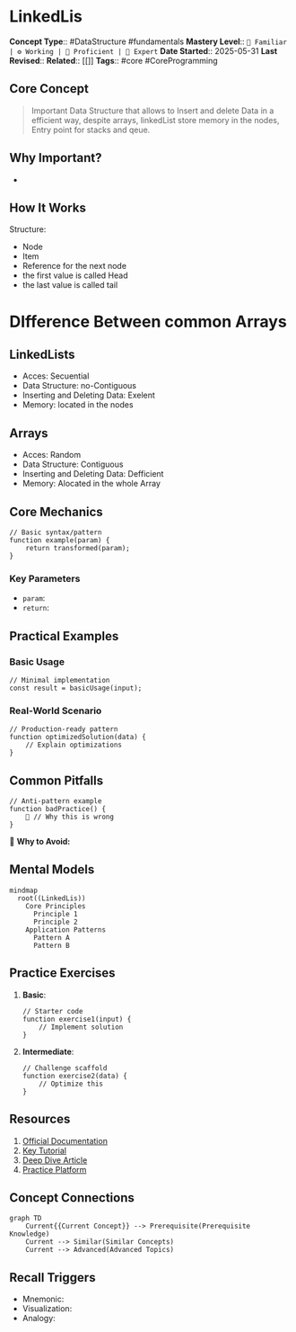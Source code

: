 # LinkedLis

**Concept Type**:: #DataStructure #fundamentals
**Mastery Level**:: `🧠 Familiar | ⚙️ Working | 🚀 Proficient | 🔬 Expert`
**Date Started**:: 2025-05-31
**Last Revised**::
**Related**:: [[]]
**Tags**:: #core #CoreProgramming

## Core Concept

> Important Data Structure that allows to Insert and delete Data in a efficient way, despite arrays, linkedList store memory in the nodes,
> Entry point for stacks and qeue.

## Why Important?

-

## How It Works

Structure:

- Node
- Item
- Reference for the next node
- the first value is called Head
- the last value is called tail

# DIfference Between common Arrays

## LinkedLists

- Acces: Secuential
- Data Structure: no-Contiguous
- Inserting and Deleting Data: Exelent
- Memory: located in the nodes

## Arrays

- Acces: Random
- Data Structure: Contiguous
- Inserting and Deleting Data: Defficient
- Memory: Alocated in the whole Array

## Core Mechanics

```<language>
// Basic syntax/pattern
function example(param) {
    return transformed(param);
}
```

### Key Parameters

- `param`:
- `return`:

## Practical Examples

### Basic Usage

```<language>
// Minimal implementation
const result = basicUsage(input);
```

### Real-World Scenario

```<language>
// Production-ready pattern
function optimizedSolution(data) {
    // Explain optimizations
}
```

## Common Pitfalls

```<language>
// Anti-pattern example
function badPractice() {
    🚫 // Why this is wrong
}
```

🛑 **Why to Avoid:**

## Mental Models

```mermaid
mindmap
  root((LinkedLis))
    Core Principles
      Principle 1
      Principle 2
    Application Patterns
      Pattern A
      Pattern B
```

## Practice Exercises

1. **Basic**:
   ```<language>
   // Starter code
   function exercise1(input) {
       // Implement solution
   }
   ```
2. **Intermediate**:
   ```<language>
   // Challenge scaffold
   function exercise2(data) {
       // Optimize this
   }
   ```

## Resources

1. [Official Documentation]()
2. [Key Tutorial]()
3. [Deep Dive Article]()
4. [Practice Platform]()

## Concept Connections

```mermaid
graph TD
    Current{{Current Concept}} --> Prerequisite(Prerequisite Knowledge)
    Current --> Similar(Similar Concepts)
    Current --> Advanced(Advanced Topics)
```

## Recall Triggers

- Mnemonic:
- Visualization:
- Analogy:
